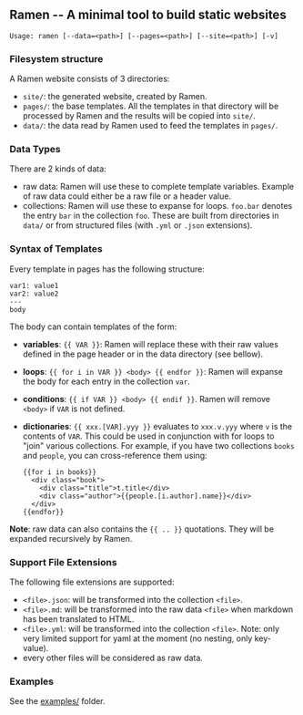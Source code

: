 ## Ramen -- A minimal tool to build static websites

```
Usage: ramen [--data=<path>] [--pages=<path>] [--site=<path>] [-v]
```

### Filesystem structure

A Ramen website consists of 3 directories:

- `site/`: the generated website, created by Ramen.
- `pages/`: the base templates. All the templates in that directory
  will be processed by Ramen and the results will be copied into `site/`.
- `data/`: the data read by Ramen used to feed the templates in `pages/`.

### Data Types

There are 2 kinds of data:

- raw data: Ramen will use these to complete template variables. Example of raw
  data could either be a raw file or a header value.
- collections: Ramen will use these to expanse for loops. `foo.bar` denotes
  the entry `bar` in the collection `foo`. These are built from directories
  in `data/` or from structured files (with `.yml` or `.json` extensions).

### Syntax of Templates

Every template in pages has the following structure:

```
var1: value1
var2: value2
---
body
```

The body can contain templates of the form:

- **variables**: `{{ VAR }}`: Ramen will replace these with their raw
  values defined in the page header or in the data directory (see
  bellow).

- **loops**: `{{ for i in VAR }} <body> {{ endfor }}`: Ramen will
  expanse the body for each entry in the collection `var`.

- **conditions**: `{{ if VAR }} <body> {{ endif }}`. Ramen will remove
  `<body>` if `VAR` is not defined.

- **dictionaries**: `{{ xxx.[VAR].yyy }}` evaluates to `xxx.v.yyy`
  where `v` is the contents of `VAR`. This could be used in
  conjunction with for loops to "join" various collections.
  For example, if you have two collections `books` and `people`,
  you can cross-reference them using:
  ````
  {{for i in books}}
    <div class="book">
      <div class="title">t.title</div>
      <div class="author">{{people.[i.author].name}}</div>
    </div>
  {{endfor}}
  ````

__Note__: raw data can also contains the `{{ .. }}` quotations. They will be
expanded recursively by Ramen.

### Support File Extensions

The following file extensions are supported:

- `<file>.json`: will be transformed into the collection `<file>`.
- `<file>.md`: will be transformed into the raw data `<file>` when markdown has
  been translated to HTML.
- `<file>.yml`: will be transformed into the collection `<file>`. Note: only
   very limited support for yaml at the moment (no nesting, only key-value).
- every other files will be considered as raw data.

### Examples

See the [examples/](https://github.com/samoht/ramen/tree/master/examples) folder.
